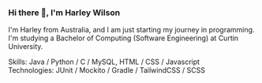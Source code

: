 ### Hi there 👋, I'm Harley Wilson

I'm Harley from Australia, and I am just starting my journey in programming. I'm studying a Bachelor of Computing (Software Engineering) at Curtin University.

Skills: Java / Python / C / MySQL, HTML / CSS / Javascript  
Technologies: JUnit / Mockito / Gradle / TailwindCSS / SCSS
